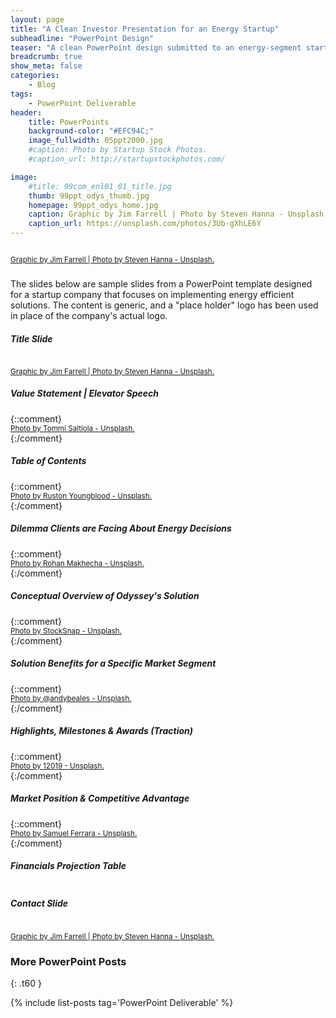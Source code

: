 ```yaml
---
layout: page
title: "A Clean Investor Presentation for an Energy Startup"
subheadline: "PowerPoint Design"
teaser: "A clean PowerPoint design submitted to an energy-segment startup with a social conscience."
breadcrumb: true
show_meta: false
categories:
    - Blog
tags:
    - PowerPoint Deliverable
header:
    title: PowerPoints
    background-color: "#EFC94C;"
    image_fullwidth: 05ppt2000.jpg
    #caption: Photo by Startup Stock Photos.
    #caption_url: http://startupstockphotos.com/

image:
    #title: 99com_enl01_01_title.jpg
    thumb: 99ppt_odys_thumb.jpg
    homepage: 99ppt_odys_home.jpg
    caption: Graphic by Jim Farrell | Photo by Steven Hanna - Unsplash.
    caption_url: https://unsplash.com/photos/3Ub-gXhLE6Y
---
```

<!--more-->
<p style="margin:0;"><img src="{{ site.urlimg }}99ppt_odys_title.jpg" alt=""></p>
<p><a href="https://unsplash.com/photos/3Ub-gXhLE6Y"><small>Graphic by Jim Farrell | Photo by Steven Hanna - Unsplash.</small></a></p>

### <General Lead in Description>
The slides below are sample slides from a PowerPoint template designed for a startup company that focuses on implementing energy efficient solutions. The content is generic, and a "place holder" logo has been used in place of the company's actual logo.


<!--Slide 01: Title Slide-->
##### Title Slide
<p style="margin:0;"><img src="{{ site.urlimg }}99ppt_odys_zslide01.jpg" alt=""></p>
<p><a href="https://unsplash.com/photos/3Ub-gXhLE6Y"><small>Graphic by Jim Farrell | Photo by Steven Hanna - Unsplash.</small></a></p>

<!--Slide 02: Title Slide-->
##### Value Statement | Elevator Speech
<p style="margin:0;"><img src="{{ site.urlimg }}99ppt_odys_zslide02.jpg" alt=""></p>
{::comment}<p style="margin:0;"><a href="https://unsplash.com/photos/1nBvotYiZQI"><small>Photo by Tommi Saltiola - Unsplash.</small></a></p>{:/comment}

<!--Slide 03: Title Slide-->
##### Table of Contents
<p style="margin:0;"><img src="{{ site.urlimg }}99ppt_odys_zslide03.jpg" alt=""></p>
{::comment}<p style="margin:0;"><a href="https://unsplash.com/photos/U1POHKqXYKs"><small>Photo by Ruston Youngblood - Unsplash.</small></a></p>{:/comment}

<!--Slide 04: Title Slide-->
##### Dilemma Clients are Facing About Energy Decisions
<p style="margin:0;"><img src="{{ site.urlimg }}99ppt_odys_zslide04.jpg" alt=""></p>
{::comment}<p style="margin:0;"><a href="https://unsplash.com/photos/jw3GOzxiSkw"><small>Photo by Rohan Makhecha - Unsplash.</small></a></p>{:/comment}

<!--Slide 05: Title Slide-->
##### Conceptual Overview of Odyssey's Solution
<p style="margin:0;"><img src="{{ site.urlimg }}99ppt_odys_zslide05.jpg" alt=""></p>
{::comment}<p style="margin:0;"><a href="https://pixabay.com/en/bulb-light-recycle-water-green-2587637/"><small>Photo by StockSnap - Unsplash.</small></a></p>{:/comment}

<!--Slide 06: Title Slide-->
##### Solution Benefits for a Specific Market Segment
<p style="margin:0;"><img src="{{ site.urlimg }}99ppt_odys_zslide06.jpg" alt=""></p>
{::comment}<p style="margin:0;"><a href="https://unsplash.com/@andybeales"><small>Photo by @andybeales - Unsplash.</small></a></p>{:/comment}

<!--Slide 07: Title Slide-->
##### Highlights, Milestones & Awards (Traction)
<p style="margin:0;"><img src="{{ site.urlimg }}99ppt_odys_zslide07.jpg" alt=""></p>
{::comment}<p style="margin:0;"><a href="https://pixabay.com/en/germany-vineyards-landscape-scenic-1751443/"><small>Photo by 12019 - Unsplash.</small></a></p>{:/comment}

<!--Slide 08: Title Slide-->
##### Market Position & Competitive Advantage
<p style="margin:0;"><img src="{{ site.urlimg }}99ppt_odys_zslide08.jpg" alt=""></p>
{::comment}<p style="margin:0;"><a href="https://unsplash.com/photos/1527pjeb6jg"><small>Photo by Samuel Ferrara - Unsplash.</small></a></p>{:/comment}

<!--Slide 09: Title Slide-->
##### Financials Projection Table
<p style="margin:0;"><img src="{{ site.urlimg }}99ppt_odys_zslide09.jpg" alt=""></p>

<!--Slide 10: Title Slide-->
##### Contact Slide
<p style="margin:0;"><img src="{{ site.urlimg }}99ppt_odys_zslide10.jpg" alt=""></p>
<p><a href="https://unsplash.com/photos/3Ub-gXhLE6Y"><small>Graphic by Jim Farrell | Photo by Steven Hanna - Unsplash.</small></a></p>

### More PowerPoint Posts
{: .t60 }

{% include list-posts tag='PowerPoint Deliverable' %}
